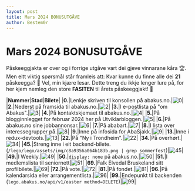 ```yaml
---
layout: post
title: Mars 2024 BONUSUTGÅVE
author: Bestem0r
---
```


# Mars 2024 BONUSUTGÅVE

Påskeeggjakta er over og i forrige utgåve vart dei gjeve vinnarane kåra 🏆. Men eitt viktig spørsmål står framleis att: Kvar kunne du finne alle dei **21** påskeegga? 🤔
Vel, min kjære lesar. Dette treng du ikkje lenger lure på, for her kjem nemleg den store **FASITEN** til årets påskeeggjakt! 🙌

|**Nummer**|**Stad**|**Bilete**|
|**0.**|Lenkje skriven til konsollen på abakus.no.|![0](/images/posts/2024-04-13-egg-0.png)|
|**2.**|Nederst på framsida til abakus.no.|![2](/images/posts/2024-04-13-egg-2.png)|
|**3.**|I e-postlista på "om Abakus".|![3](/images/posts/2024-04-13-egg-3.png)|
|**4.**|På kontaktskjemaet til abakus.no.|![4](/images/posts/2024-04-13-egg-4.png)|
|**5.**|På blogginnlegget for februar 2024 her på Utviklarbloggen.|![5](/images/posts/2024-04-13-egg-5.png)|
|**6.**|På abakus.no sine jobbannonsar.|![6](/images/posts/2024-04-13-egg-6.png)|
|**7.**|På ababart.|![7](/images/posts/2024-04-13-egg-7.png)|
|**8.**|I lista over interessegrupper på.|![8](/images/posts/2024-04-13-egg-8.png)|
|**9.**|Inne på infosida for AbaSjakk.|![9](/images/posts/2024-04-13-egg-9.png)|
|**13.**|Inne i redux-devtools.|![13](/images/posts/2024-04-13-egg-13.png)|
|**22.**|På "Ny i Trondheim".|![22](/images/posts/2024-04-13-egg-22.png)|
|**34.**|På overhørt.|![34](/images/posts/2024-04-13-egg-34.png)|
|**45.**|Streng inne i eit backend-bilete.(`/lego/lego/assets/img/c8a9356a064b183b.png | grep sommerfest`)|![45](/images/posts/2024-04-13-egg-45.png)|
|**49.**|I Weekly.|![49](/images/posts/2024-04-13-egg-49.png)|
|**50.**|`display: none` på abakus.no.|![50](/images/posts/2024-04-13-egg-50.png)|
|**51.**|I medlemslista til seniornett|![51](/images/posts/2024-04-13-egg-51.png)|
|**69.**|Falk Elvedal Bruskeland sitt profilbilete.|![69](/images/posts/2024-04-13-egg-69.png)|
|**72.**|På vote.|![72](/images/posts/2024-04-13-egg-72.png)|
|**81.**|På fondet.|![81](/images/posts/2024-04-13-egg-81.png)|
|**96.**|På kalendarsida eller arrangementlista.|![96](/images/posts/2024-04-13-egg-96.png)|
|**99.**|Endepunkt til backenden (`lego.abakus.no/api/v1/easter method=DELETE`)|![99](/images/posts/2024-04-13-egg-99.png)|